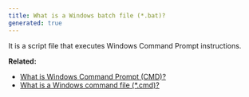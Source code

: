 ```yaml
---
title: What is a Windows batch file (*.bat)?
generated: true
---
```


<div markdown="1" class="ans">
It is a script file that executes Windows Command Prompt instructions.
</div>

**Related:**
- [What is Windows Command Prompt (CMD)?](/en-US/windows-cmd/what-is-windows-command-prompt)
- [What is a Windows command file (*.cmd)?](/en-US/tech_name/what-is-windows-command-file)
